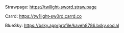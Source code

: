 Strawpage:
https://twilight-sword.straw.page

Carrd:
https://tw1light-sw0rd.carrd.co

BlueSky:
https://bsky.app/profile/kaveh8786.bsky.social
